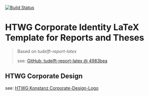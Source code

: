 [![Build Status](https://travis-ci.org/FunkeMT/htwg-latex.svg?branch=master)](https://travis-ci.org/FunkeMT/htwg-latex)

# HTWG Corporate Identity LaTeX Template for Reports and Theses

> Based on _tudelft-report-latex_
> 
> see: [GitHub: tudelft-report-latex @ 4983bea](https://github.com/praseodym/tudelft-report-latex/tree/4983bea3e88ae9010bc25576f36ebefed3257228)

## HTWG Corporate Design

see: [HTWG Konstanz Corporate-Design-Logo](https://www.htwg-konstanz.de/hochschule/einrichtungen/stabsstelle-kommunikation/corporate-design-logo/)

